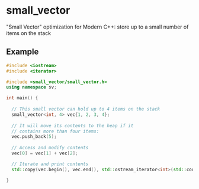 small_vector
============

"Small Vector" optimization for Modern C++: store up to a small number of items on the stack

## Example

```cpp
#include <iostream>
#include <iterator>

#include <small_vector/small_vector.h>
using namespace sv;

int main() {
 
  // This small vector can hold up to 4 items on the stack
  small_vector<int, 4> vec{1, 2, 3, 4};
  
  // It will move its contents to the heap if it
  // contains more than four items:
  vec.push_back(5);
  
  // Access and modify contents
  vec[0] = vec[1] + vec[2];

  // Iterate and print contents
  std::copy(vec.begin(), vec.end(), std::ostream_iterator<int>(std::cout, " "));

}
```
